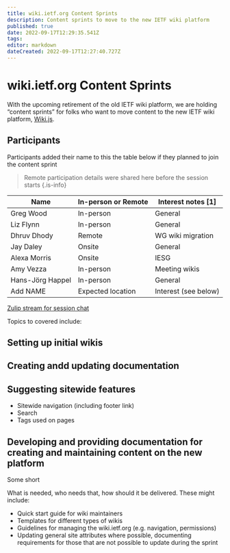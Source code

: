 ```yaml
---
title: wiki.ietf.org Content Sprints
description: Content sprints to move to the new IETF wiki platform
published: true
date: 2022-09-17T12:29:35.541Z
tags: 
editor: markdown
dateCreated: 2022-09-17T12:27:40.727Z
---
```


# wiki.ietf.org Content Sprints
With the upcoming retirement of the old IETF wiki platform, we are holding “content sprints” for folks who want to move content to the new IETF wiki platform, [Wiki.js](https://js.wiki).

## Participants
Participants added their name to this the table below if they planned to join the content sprint

>  Remote participation details were shared here before the session starts {.is-info}

| Name        | In-person or Remote | Interest notes [1] |
| ----------- | ----------- | ----------- |
| Greg Wood   | In-person   | General       |
| Liz Flynn   | In-person   | General    |
| Dhruv Dhody | Remote | WG wiki migration |
| Jay Daley | Onsite | General |
| Alexa Morris | Onsite | IESG |
| Amy Vezza | In-person | Meeting wikis |
| Hans-Jörg Happel | In-person | General |
| Add NAME  | Expected location | Interest (see below) |

[Zulip stream for session chat](https://zulip.ietf.org/#narrow/stream/352-wiki-ietf-org)


Topics to covered include:

## Setting up initial wikis

## Creating andd updating documentation 

## Suggesting sitewide features
* Sitewide navigation (including footer link)
* Search
* Tags used on pages

## Developing and providing documentation for creating and maintaining content on the new platform

Some short

What is needed, who needs that, how should it be delivered. These might include:

* Quick start guide for wiki maintainers
* Templates for different types of wikis
* Guidelines for managing the wiki.ietf.org (e.g. navigation, permissions)
* Updating general site attributes where possible, documenting requirements for those that are not possible to update during the sprint